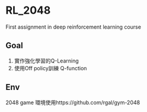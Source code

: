 # RL_2048
First assignment in deep reinforcement learning course
## Goal
1. 實作強化學習的Q-Learning
2. 使用Off policy訓練 Q-function

## Env
2048 game 環境使用https://github.com/rgal/gym-2048
